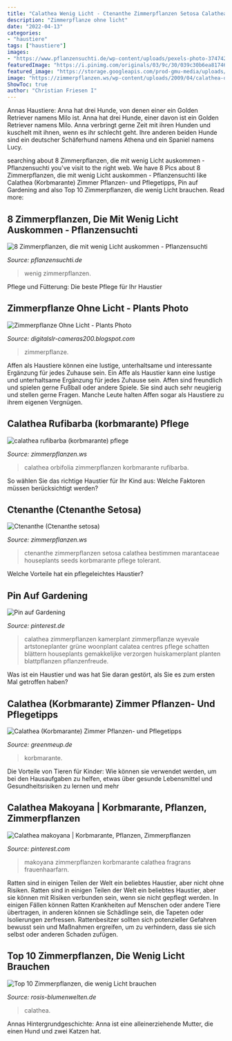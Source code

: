 ```yaml
---
title: "Calathea Wenig Licht - Ctenanthe Zimmerpflanzen Setosa Calathea Bestimmen Marantaceae Houseplants Seeds Korbmarante Pflege Tolerant"
description: "Zimmerpflanze ohne licht"
date: "2022-04-13"
categories:
- "haustiere"
tags: ["haustiere"]
images:
- "https://www.pflanzensuchti.de/wp-content/uploads/pexels-photo-3747423.jpeg"
featuredImage: "https://i.pinimg.com/originals/03/9c/30/039c30b6ea81746561cd2f15cde4b04b.jpg"
featured_image: "https://storage.googleapis.com/prod-gmu-media/uploads/images/07126a57-a106-4226-bfee-cf113c694d95_h_400.jpg?v=63758907071"
image: "https://zimmerpflanzen.ws/wp-content/uploads/2009/04/calathea-orbifolia.jpg"
ShowToc: true
author: "Christian Friesen I"
---
```



Annas Haustiere: Anna hat drei Hunde, von denen einer ein Golden Retriever namens Milo ist.
Anna hat drei Hunde, einer davon ist ein Golden Retriever namens Milo. Anna verbringt gerne Zeit mit ihren Hunden und kuschelt mit ihnen, wenn es ihr schlecht geht. Ihre anderen beiden Hunde sind ein deutscher Schäferhund namens Athena und ein Spaniel namens Lucy.

	

		
searching about 8 Zimmerpflanzen, die mit wenig Licht auskommen - Pflanzensuchti you've visit to the right web. We have 8 Pics about 8 Zimmerpflanzen, die mit wenig Licht auskommen - Pflanzensuchti like Calathea (Korbmarante) Zimmer Pflanzen- und Pflegetipps, Pin auf Gardening and also Top 10 Zimmerpflanzen, die wenig Licht brauchen. Read more:
		
    
## 8 Zimmerpflanzen, Die Mit Wenig Licht Auskommen - Pflanzensuchti

<img loading=lazy src="https://www.pflanzensuchti.de/wp-content/uploads/pexels-photo-3747423.jpeg" onerror="this.onerror=null;this.src='https://tse1.mm.bing.net/th?id=OIP.YS9eFkW7nEvnNf5NGIVsXgHaMs&amp;pid=15.1';" alt="8 Zimmerpflanzen, die mit wenig Licht auskommen - Pflanzensuchti">

_Source: pflanzensuchti.de_

>wenig zimmerpflanzen. 

	

Pflege und Fütterung: Die beste Pflege für Ihr Haustier

    
## Zimmerpflanze Ohne Licht - Plants Photo

<img loading=lazy src="https://lh5.googleusercontent.com/proxy/o-FYal79TELsBEkmfBzS3_ohC8zUNFTHrJThbowHwFFVPCgyrAH7Ra1_aCAfuI2lygBrVfA7X3M86m9IofS1hkcn4O-qbEa_uN7b2pnVRnhqBzvikrbzHNmAlg=w1200-h630-p-k-no-nu" onerror="this.onerror=null;this.src='https://tse4.mm.bing.net/th?id=OIP.-aDqioa20JahXWv4SKN5twHaIR&amp;pid=15.1';" alt="Zimmerpflanze Ohne Licht - Plants Photo">

_Source: digitalslr-cameras200.blogspot.com_

>zimmerpflanze. 

	

Affen als Haustiere können eine lustige, unterhaltsame und interessante Ergänzung für jedes Zuhause sein.
Ein Affe als Haustier kann eine lustige und unterhaltsame Ergänzung für jedes Zuhause sein. Affen sind freundlich und spielen gerne Fußball oder andere Spiele. Sie sind auch sehr neugierig und stellen gerne Fragen. Manche Leute halten Affen sogar als Haustiere zu ihrem eigenen Vergnügen.

    
## Calathea Rufibarba (korbmarante) Pflege

<img loading=lazy src="https://zimmerpflanzen.ws/wp-content/uploads/2009/04/calathea-orbifolia.jpg" onerror="this.onerror=null;this.src='https://tse1.mm.bing.net/th?id=OIP.AJ9m-IVeQTSw35iJIS7zKAHaEo&amp;pid=15.1';" alt="calathea rufibarba (korbmarante) pflege">

_Source: zimmerpflanzen.ws_

>calathea orbifolia zimmerpflanzen korbmarante rufibarba. 

	

So wählen Sie das richtige Haustier für Ihr Kind aus: Welche Faktoren müssen berücksichtigt werden?

    
## Ctenanthe (Ctenanthe Setosa)

<img loading=lazy src="https://zimmerpflanzen.ws/wp-content/uploads/2010/12/ctenanthe-setosa.jpg" onerror="this.onerror=null;this.src='https://tse1.mm.bing.net/th?id=OIP.5xIehqS_lEJBb89E7O219wHaHa&amp;pid=15.1';" alt="Ctenanthe (Ctenanthe setosa)">

_Source: zimmerpflanzen.ws_

>ctenanthe zimmerpflanzen setosa calathea bestimmen marantaceae houseplants seeds korbmarante pflege tolerant. 

	

Welche Vorteile hat ein pflegeleichtes Haustier?

    
## Pin Auf Gardening

<img loading=lazy src="https://i.pinimg.com/originals/03/9c/30/039c30b6ea81746561cd2f15cde4b04b.jpg" onerror="this.onerror=null;this.src='https://tse2.mm.bing.net/th?id=OIP.LiYLZsLT9TzEwAwPo9eCFAHaLI&amp;pid=15.1';" alt="Pin auf Gardening">

_Source: pinterest.de_

>calathea zimmerpflanzen kamerplant zimmerpflanze wyevale artstoneplanter grüne woonplant calatea centres pflege schatten blättern houseplants gemakkelijke verzorgen huiskamerplant planten blattpflanzen pflanzenfreude. 

	

Was ist ein Haustier und was hat Sie daran gestört, als Sie es zum ersten Mal getroffen haben?

    
## Calathea (Korbmarante) Zimmer Pflanzen- Und Pflegetipps

<img loading=lazy src="https://storage.googleapis.com/prod-gmu-media/uploads/images/07126a57-a106-4226-bfee-cf113c694d95_h_400.jpg?v=63758907071" onerror="this.onerror=null;this.src='https://tse2.mm.bing.net/th?id=OIP.-795J0slkcRjKPfjPDptMgHaE8&amp;pid=15.1';" alt="Calathea (Korbmarante) Zimmer Pflanzen- und Pflegetipps">

_Source: greenmeup.de_

>korbmarante. 

	

Die Vorteile von Tieren für Kinder: Wie können sie verwendet werden, um bei den Hausaufgaben zu helfen, etwas über gesunde Lebensmittel und Gesundheitsrisiken zu lernen und mehr

    
## Calathea Makoyana | Korbmarante, Pflanzen, Zimmerpflanzen

<img loading=lazy src="https://i.pinimg.com/736x/c9/9c/3e/c99c3ef868e76eae0a2867f036b40829--interior.jpg" onerror="this.onerror=null;this.src='https://tse1.mm.bing.net/th?id=OIP.wcxyLQwWL4Zbfan2SpkljQHaI8&amp;pid=15.1';" alt="Calathea makoyana | Korbmarante, Pflanzen, Zimmerpflanzen">

_Source: pinterest.com_

>makoyana zimmerpflanzen korbmarante calathea fragrans frauenhaarfarn. 

	

Ratten sind in einigen Teilen der Welt ein beliebtes Haustier, aber nicht ohne Risiken.
Ratten sind in einigen Teilen der Welt ein beliebtes Haustier, aber sie können mit Risiken verbunden sein, wenn sie nicht gepflegt werden. In einigen Fällen können Ratten Krankheiten auf Menschen oder andere Tiere übertragen, in anderen können sie Schädlinge sein, die Tapeten oder Isolierungen zerfressen. Rattenbesitzer sollten sich potenzieller Gefahren bewusst sein und Maßnahmen ergreifen, um zu verhindern, dass sie sich selbst oder anderen Schaden zufügen.

    
## Top 10 Zimmerpflanzen, Die Wenig Licht Brauchen

<img loading=lazy src="https://rosis-blumenwelten.de/wp-content/uploads/Calathea.jpg" onerror="this.onerror=null;this.src='https://tse2.mm.bing.net/th?id=OIP.sIFWQFjWnJuOVAVEK4C9QAHaEc&amp;pid=15.1';" alt="Top 10 Zimmerpflanzen, die wenig Licht brauchen">

_Source: rosis-blumenwelten.de_

>calathea. 

	

Annas Hintergrundgeschichte: Anna ist eine alleinerziehende Mutter, die einen Hund und zwei Katzen hat.

